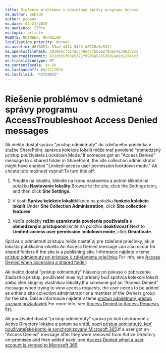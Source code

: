 ```yaml
---
title: Riešenie problémov s odmietané správy programu Access
ms.author: pebaum
author: pebaum
ms.date: 04/21/2020
ms.audience: ITPro
ms.topic: article
ROBOTS: NOINDEX, NOFOLLOW
localization_priority: Normal
ms.assetid: d678b57a-53ad-4414-9423-d8726a0c532f
ms.openlocfilehash: 1930edcfd14acc48ea77b66e2793654a3e6332cc
ms.sourcegitcommit: 631cbb5f03e5371f0995e976536d24e9d13746c3
ms.translationtype: MT
ms.contentlocale: sk-SK
ms.lasthandoff: 04/22/2020
ms.locfileid: "43759815"
---
```

# <a name="troubleshoot-access-denied-messages"></a><span data-ttu-id="0a408-102">Riešenie problémov s odmietané správy programu Access</span><span class="sxs-lookup"><span data-stu-id="0a408-102">Troubleshoot Access Denied messages</span></span>

<span data-ttu-id="0a408-103">Ak niekto dostal správu "prístup odmietnutý" do zdieľaného priečinka v službe SharePoint, správca kolekcie lokalít môže mať povolené "obmedzený prístup používateľa Lockdown Mode."</span><span class="sxs-lookup"><span data-stu-id="0a408-103">If someone got an "Access Denied" message to a shared folder in SharePoint, the site collection administrator might have enabled "Limited-access user permission lockdown mode."</span></span> <span data-ttu-id="0a408-104">Ak chcete túto možnosť vypnúť:</span><span class="sxs-lookup"><span data-stu-id="0a408-104">To turn this off:</span></span> 
  
1. <span data-ttu-id="0a408-105">Prejdite na lokalitu, kliknite na ikonu nastavenia a potom kliknite na položku **Nastavenie lokality**.</span><span class="sxs-lookup"><span data-stu-id="0a408-105">Browse to the site, click the Settings icon, and then click **Site Settings**.</span></span>
    
2. <span data-ttu-id="0a408-106">V časti **Správa kolekcie lokalít**kliknite na položku **funkcie kolekcie lokalít**.</span><span class="sxs-lookup"><span data-stu-id="0a408-106">Under **Site Collection Administration**, click **Site collection features**.</span></span>
    
3. <span data-ttu-id="0a408-107">Vedľa položky **režim uzamknutia povolenia používateľa s obmedzeným prístupom**kliknite na položku **deaktivovať**.</span><span class="sxs-lookup"><span data-stu-id="0a408-107">Next to **Limited-access user permission lockdown mode**, click **Deactivate**.</span></span>
    
<span data-ttu-id="0a408-108">Správa o odmietnutí prístupu môže nastať aj pre zdieľané priečinky, ak je lokalita publikačná lokalita.</span><span class="sxs-lookup"><span data-stu-id="0a408-108">An Access Denied message can also occur for shared folders if the site is a publishing site.</span></span> <span data-ttu-id="0a408-109">Informácie nájdete v téme [prístup odmietnutý pri prístupe k zdieľanému priečinku](https://go.microsoft.com/fwlink/?linkid=2004317).</span><span class="sxs-lookup"><span data-stu-id="0a408-109">For info, see [Access Denied when accessing a shared folder](https://go.microsoft.com/fwlink/?linkid=2004317).</span></span>
  
<span data-ttu-id="0a408-110">Ak niekto dostal "prístup odmietnutý" hlásenie pri pokuse o zobrazenie žiadostí o prístup, používateľ musí byť pridaný buď správca kolekcie lokalít alebo člen skupiny vlastníkov lokality.</span><span class="sxs-lookup"><span data-stu-id="0a408-110">If a someone got an "Access Denied" message when trying to view access requests, the user needs to be added as either a site collection administrator or a member of the Owners group for the site.</span></span> <span data-ttu-id="0a408-111">Ďalšie informácie nájdete v téme [prístup odmietnutý prístup zoznam požiadaviek](https://go.microsoft.com/fwlink/?linkid=2004220).</span><span class="sxs-lookup"><span data-stu-id="0a408-111">For more info, see [Access Denied to Access Requests list](https://go.microsoft.com/fwlink/?linkid=2004220).</span></span>
  
<span data-ttu-id="0a408-112">Ak používateľ dostal "prístup odmietnutý" správa po boli odstránené z Active Directory lokálne a potom sa vrátil, pozri [prístup odmietnutý, keď používateľské konto je synchronizovaný Microsoft 365](https://go.microsoft.com/fwlink/?linkid=2004318).</span><span class="sxs-lookup"><span data-stu-id="0a408-112">If a user got an "Access Denied" message after they were removed from Active Directory on-premises and then added back, see [Access Denied when a user account is synced to Microsoft 365](https://go.microsoft.com/fwlink/?linkid=2004318).</span></span>
  


